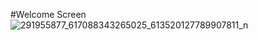 #Welcome Screen 
![291955877_617088343265025_613520127789907811_n](https://user-images.githubusercontent.com/101866057/178180291-13809942-031a-4afa-9ef7-c13a9be27d38.jpg)
